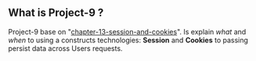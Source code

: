 ## What is Project-9 ?

Project-9 base on
"[chapter-13-session-and-cookies](./../chapter-13-session-and-cookies)". Is
explain _what_ and _when_ to using a constructs technologies:  **Session** and
**Cookies** to passing persist data across Users requests.
